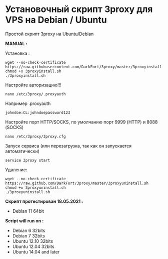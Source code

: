 Установочный скрипт 3proxy для VPS на Debian / Ubuntu
======================================================

Простой скрипт 3proxy на Ubuntu/Debian

**MANUAL :**

Установка :

    wget --no-check-certificate https://raw.githubusercontent.com/DarkFort/3proxy/master/3proxyinstall.sh
    chmod +x 3proxyinstall.sh
    ./3proxyinstall.sh

Настройте авторизацию!!! 

    nano /etc/3proxy/.proxyauth
	
Например .proxyauth

    johndoe:CL:johndoepassword123

Настройте порт HTTP/SOCKS, по умолчанию порт 9999 (HTTP) и 8088 (SOCKS)

    nano /etc/3proxy/3proxy.cfg
    

Запуск сервиса (или перезагрузка, так как он запускается автоматически)

    service 3proxy start
	
Удаление:

	wget --no-check-certificate https://raw.github.com/DarkFort/3proxy/master/3proxyuninstall.sh
	chmod +x 3proxyuninstall.sh
	./3proxyuninstall.sh

**Скрипт протестирован 18.05.2021 :**

- Debian 11 64bit

**Script will run on :**
- Debian 6 32bits
- Debian 7 32bits
- Ubuntu 12.10 32bits
- Ubuntu 12.04 32bits
- Ubuntu 14.04 and later
